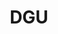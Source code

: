 ---
# This topic lives at
# https://digital.gov/topics/dgu

# Topic Title
title: "DGU"

# description — keep it short and clear
summary: ""

# Weight
weight: 1

# For more information on managing topics,
# see https://github.com/GSA/digitalgov.gov/wiki/topics
---